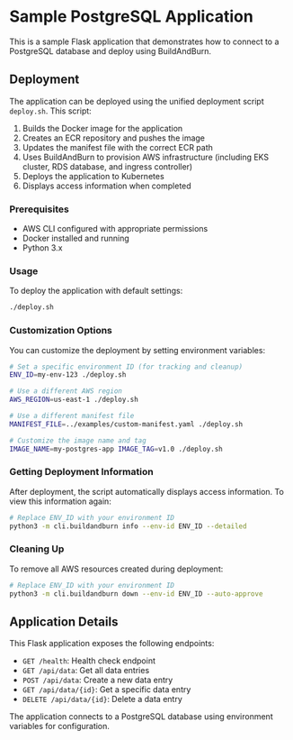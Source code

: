 # Sample PostgreSQL Application

This is a sample Flask application that demonstrates how to connect to a PostgreSQL database and deploy using BuildAndBurn.

## Deployment

The application can be deployed using the unified deployment script `deploy.sh`. This script:

1. Builds the Docker image for the application
2. Creates an ECR repository and pushes the image
3. Updates the manifest file with the correct ECR path
4. Uses BuildAndBurn to provision AWS infrastructure (including EKS cluster, RDS database, and ingress controller)
5. Deploys the application to Kubernetes
6. Displays access information when completed

### Prerequisites

- AWS CLI configured with appropriate permissions
- Docker installed and running
- Python 3.x

### Usage

To deploy the application with default settings:

```bash
./deploy.sh
```

### Customization Options

You can customize the deployment by setting environment variables:

```bash
# Set a specific environment ID (for tracking and cleanup)
ENV_ID=my-env-123 ./deploy.sh

# Use a different AWS region
AWS_REGION=us-east-1 ./deploy.sh

# Use a different manifest file
MANIFEST_FILE=../examples/custom-manifest.yaml ./deploy.sh

# Customize the image name and tag
IMAGE_NAME=my-postgres-app IMAGE_TAG=v1.0 ./deploy.sh
```

### Getting Deployment Information

After deployment, the script automatically displays access information. To view this information again:

```bash
# Replace ENV_ID with your environment ID
python3 -m cli.buildandburn info --env-id ENV_ID --detailed
```

### Cleaning Up

To remove all AWS resources created during deployment:

```bash
# Replace ENV_ID with your environment ID
python3 -m cli.buildandburn down --env-id ENV_ID --auto-approve
```

## Application Details

This Flask application exposes the following endpoints:

- `GET /health`: Health check endpoint
- `GET /api/data`: Get all data entries
- `POST /api/data`: Create a new data entry
- `GET /api/data/{id}`: Get a specific data entry
- `DELETE /api/data/{id}`: Delete a data entry

The application connects to a PostgreSQL database using environment variables for configuration. 